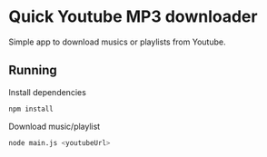 # Quick Youtube MP3 downloader

Simple app to download musics or playlists from Youtube.

## Running

Install dependencies

```bash
npm install
```

Download music/playlist

```bash
node main.js <youtubeUrl>
```